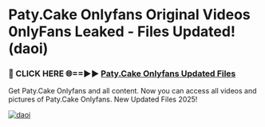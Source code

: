 # Paty.Cake Onlyfans Original Videos 0nlyFans Leaked - Files Updated! (daoi)

<h3>🔴 CLICK HERE 🌐==►► <a href="https://tinyurl.com/ehrbuxhb" rel="nofollow">Paty.Cake Onlyfans Updated Files</a></h3>

Get Paty.Cake Onlyfans and all content. Now you can access all videos and pictures of Paty.Cake Onlyfans. New Updated Files 2025!

[![daoi](https://i.imgur.com/lVYEuWS.gif)](https://tinyurl.com/ehrbuxhb)
